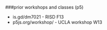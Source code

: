 ###prior workshops and classes (p5)
* is.gd/dm7021 - RISD F13
* p5js.org/workshop/ - UCLA workshop W13
